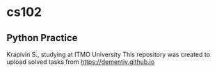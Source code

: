 # cs102
Python Practice
--
Krapivin S., studying at ITMO University 
This repository was created to upload solved tasks from https://dementiy.github.io
